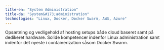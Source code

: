 ```yaml
---
title-en: "System Administration"
title-da: "System&#173;administration"
technologies: "Linux, Docker, Docker Swarm, AWS, Azure"
---
```

<span lang="dk">
    Opsætning og vedligehold af hosting setups både cloud baseret samt på
    dedikeret hardware. Solide kompetencer indenfor Linux administration
    samt indenfor det nyeste i containerization såsom Docker Swarm.
</span>
<span lang="en">
</span>
